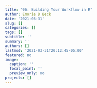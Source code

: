 ```yaml
---
title: "06: Building Your Workflow in R"
author: Emorie D Beck
date: '2021-03-31'
slug: []
categories: []
tags: []
subtitle: ''
summary: ''
authors: []
lastmod: '2021-03-31T20:12:45-05:00'
featured: no
image:
  caption: ''
  focal_point: ''
  preview_only: no
projects: []
---
```

